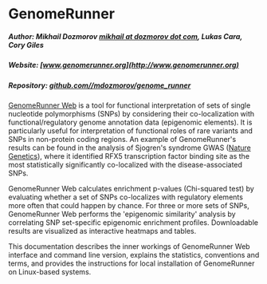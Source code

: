 # GenomeRunner

##### Author: Mikhail Dozmorov [mikhail at dozmorov dot com](mailto:mikhail@dozmorov.com), Lukas Cara, Cory Giles
##### Website: [www.genomerunner.org](http://www.genomerunner.org)  
##### Repository: [github.com//mdozmorov/genome_runner](https://github.com/mdozmorov/genome_runner)  

[GenomeRunner Web](http://www.genomerunner.org) is a tool for functional interpretation of sets of single nucleotide polymorphisms (SNPs) by considering their co-localization with functional/regulatory genome annotation data (epigenomic elements). It is particularly useful for interpretation of functional roles of rare variants and SNPs in non-protein coding regions. An example of GenomeRunner's results can be found in the analysis of Sjogren's syndrome GWAS ([Nature Genetics](http://www.nature.com/ng/journal/v45/n11/full/ng.2792.html)), where it identified RFX5 transcription factor binding site as the most statistically significantly co-localized with the disease-associated SNPs.

GenomeRunner Web calculates enrichment p-values (Chi-squared test) by evaluating whether a set of SNPs co-localizes with regulatory elements more often that could happen by chance. For three or more sets of SNPs, GenomeRunner Web performs the 'epigenomic similarity' analysis by correlating SNP set-specific epigenomic enrichment profiles. Downloadable results are visualized as interactive heatmaps and tables.

This documentation describes the inner workings of GenomeRunner Web interface and command line version, explains the statistics, conventions and terms, and provides the instructions for local installation of GenomeRunner on Linux-based systems.
